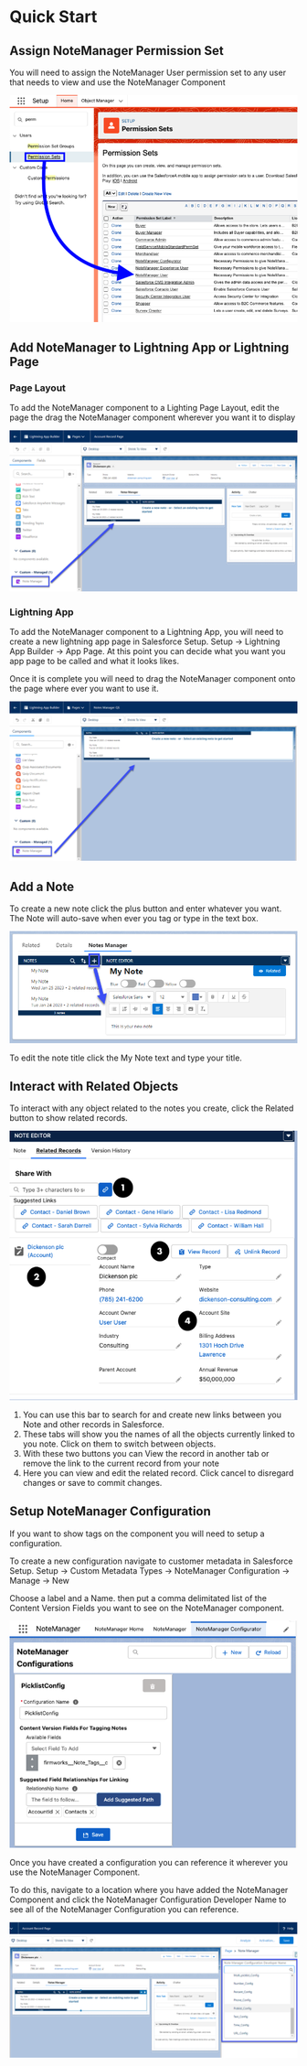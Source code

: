 # Quick Start

## Assign NoteManager Permission Set

You will need to assign the NoteManager User permission set to any user that needs to view and use the NoteManager Component

![Quick Start Permission Set Assignment](images/qs-permissionset-1.png)

## Add NoteManager to Lightning App or Lightning Page

### Page Layout

To add the NoteManager component to a Lighting Page Layout, edit the page the drag the NoteManager component wherever you want it to display

![Quick Start Component Setup PL](images/qs-setupcomponent-pl-1.png)

### Lightning App

To add the NoteManager component to a Lightning App, you will need to create a new lightning app page in Salesforce Setup. Setup -> Lightning App Builder -> App Page.  At this point you can decide what you want you app page to be called and what it looks likes.

Once it is complete you will need to drag the NoteManager component onto the page where ever you want to use it.

![Quick Start Component Setup Lightning App](images/qs-setupcomponent-la-1.png)

## Add a Note

To create a new note click the plus button and enter whatever you want. The Note will auto-save when ever you tag or type in the text box.

![Quick Start New Note Creation](images/qs-newnote-1.png)

To edit the note title click the My Note text and type your title.

## Interact with Related Objects

To interact with any object related to the notes you create, click the Related button to show related records.

![Quick Start Related Object UI](images/qs-objectinteract-ui-1.png)

1. You can use this bar to search for and create new links between you Note and other records in Salesforce.
1. These tabs will show you the names of all the objects currently linked to you note. Click on them to switch between objects.
1. With these two buttons you can View the record in another tab or remove the link to the current record from your note
1. Here you can view and edit the related record. Click cancel to disregard changes or save to commit changes.

## Setup NoteManager Configuration

If you want to show tags on the component you will need to setup a configuration.

To create a new configuration navigate to customer metadata in Salesforce Setup. Setup -> Custom Metadata Types -> NoteManager Configuration -> Manage -> New

Choose a label and a Name. then put a comma delimitated list of the Content Version Fields you want to see on the NoteManager component.

![Quick Start Configuration Fields](images/qs-configuration-fields-1.png)

Once you have created a configuration you can reference it wherever you use the NoteManager Component.

To do this, navigate to a location where you have added the NoteManager Component and click the NoteManager Configuration Developer Name to see all of the NoteManager Configuration you can reference.

![Quick Start Configuration Design](images/qs-configuration-design-1.png)
